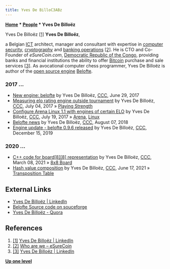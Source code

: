 ```yaml
---
title: Yves De BilloC3ABz
---
```

**[Home](Home "Home") \* [People](People "People") \* Yves De Billoëz**



[](https://www.linkedin.com/in/shawn-chidester-62a8b494/) Yves De Billoëz <a id="cite-note-1" href="#cite-ref-1">[1]</a>
**Yves De Billoëz**,  

a Belgian [ICT](https://en.wikipedia.org/wiki/Information_and_communications_technology) architect, manager and consultant with expertise in [computer security](https://en.wikipedia.org/wiki/Computer_security), [cryptography](https://en.wikipedia.org/wiki/Cryptography) and [banking operations](https://en.wikipedia.org/wiki/Bank) <a id="cite-note-2" href="#cite-ref-2">[2]</a>. 
He is CTO and Co-Founder of *eSureCoin.com*, [Democratic Republic of the Congo](https://en.wikipedia.org/wiki/Democratic_Republic_of_the_Congo), providing banks and financial institutions the ability to offer [Bitcoin](https://en.wikipedia.org/wiki/Bitcoin) purchase and sale services <a id="cite-note-3" href="#cite-ref-3">[3]</a>.
As avocational computer chess programmer, Yves De Billoëz is author of the [open source engine](Category:Open_Source "Category:Open Source") [Belofte](Belofte "Belofte").



### 2017 ...


* [New engine: belofte](http://www.talkchess.com/forum3/viewtopic.php?f=2&t=64451) by Yves De Billoëz, [CCC](CCC "CCC"), June 29, 2017
* [Measuring elo rating engine outside tournament](http://www.talkchess.com/forum3/viewtopic.php?f=2&t=64512) by Yves De Billoëz, [CCC](CCC "CCC"), July 04, 2017 » [Playing Strength](Playing_Strength "Playing Strength")
* [Configure Arena Linux 1.1 with engines of certain ELO](http://www.talkchess.com/forum3/viewtopic.php?f=2&t=64658) by Yves De Billoëz, [CCC](CCC "CCC"), July 19, 2017 » [Arena](Arena "Arena"), [Linux](Linux "Linux")
* [Belofte news](http://www.talkchess.com/forum3/viewtopic.php?f=2&t=68153) by Yves De Billoëz, [CCC](CCC "CCC"), August 07, 2018
* [Engine update - belofte 0.9.6 released](http://www.talkchess.com/forum3/viewtopic.php?f=2&t=72580) by Yves De Billoëz, [CCC](CCC "CCC"), December 15, 2019


### 2020 ...


* [C++ code for board[8][8] representation](http://www.talkchess.com/forum3/viewtopic.php?f=7&t=76817) by Yves De Billoëz, [CCC](CCC "CCC"), March 08, 2021 » [8x8 Board](8x8_Board "8x8 Board")
* [Hash value composition](http://www.talkchess.com/forum3/viewtopic.php?f=7&t=77504) by Yves De Billoëz, [CCC](CCC "CCC"), June 17, 2021 » [Transposition Table](Transposition_Table "Transposition Table")


## External Links


* [Yves De Billoëz | LinkedIn](https://www.linkedin.com/in/yvesdebilloez/)
* [Belofte Source code on souceforge](https://sourceforge.net/projects/belofte/)
* [Yves De Billoëz - Quora](https://www.quora.com/profile/Yves-De-Billo%C3%ABz)


## References


1. <a id="cite-ref-1" href="#cite-note-1">[1]</a> [Yves De Billoëz | LinkedIn](https://www.linkedin.com/in/yvesdebilloez/)
2. <a id="cite-ref-2" href="#cite-note-2">[2]</a> [Who are we – eSureCoin](http://www.esurecoin.com/about/management-team/)
3. <a id="cite-ref-3" href="#cite-note-3">[3]</a> [Yves De Billoëz | LinkedIn](https://www.linkedin.com/in/yvesdebilloez/)

**[Up one level](People "People")**







 
